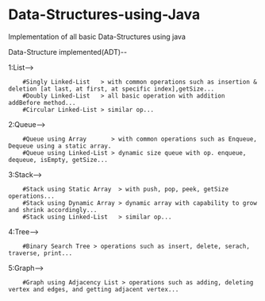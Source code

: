 # Data-Structures-using-Java
Implementation of all basic Data-Structures using java

Data-Structure implemented(ADT)--

1:List-->

        #Singly Linked-List   > with common operations such as insertion & deletion [at last, at first, at specific index],getSize...
        #Doubly Linked-List   > all basic operation with addition addBefore method...
        #Circular Linked-List > similar op...
        
2:Queue-->

        #Queue using Array       > with common operations such as Enqueue, Dequeue using a static array.
        #Queue using Linked-List > dynamic size queue with op. enqueue, dequeue, isEmpty, getSize...
        
3:Stack-->

        #Stack using Static Array  > with push, pop, peek, getSize operations...
        #Stack using Dynamic Array > dynamic array with capability to grow and shrink accordingly...
        #Stack using Linked-List   > similar op...
        
4:Tree-->

        #Binary Search Tree > operations such as insert, delete, serach, traverse, print...
        
5:Graph-->

        #Graph using Adjacency List > operations such as adding, deleting vertex and edges, and getting adjacent vertex... 
